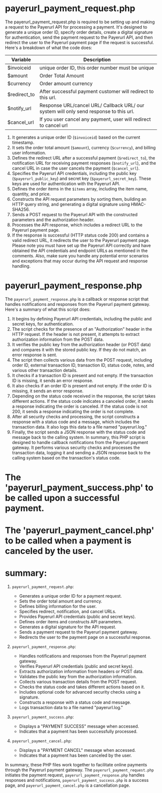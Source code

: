 # payerurl_payment_request.php
The payerurl_payment_request.php is required to be setting up and making a request to the Payerurl API for processing a payment. It's designed to generate a unique order ID, specify order details, create a digital signature for authentication, send the payment request to the Payerurl API, and then redirect the user to the Payerurl payment page if the request is successful.
Here's a breakdown of what the code does:

| Variable | Description |
| --- | --- |
| $invoiceid | unique order ID, this order number must be unique |
| $amount | Order Total Amount |
| $currency | Order amount currency |
| $redirect_to | After successful payment customer will redirect to this url. |
| $notify_url | Response URL/cancel URL/ Callback URL/ our system will only send response to this url. |
| $cancel_url | If you user cancel any payment, user will redirect to cancel url |

1. It generates a unique order ID (`$invoiceid`) based on the current timestamp.
2. It sets the order total amount (`$amount`), currency (`$currency`), and billing user information.
3. Defines the redirect URL after a successful payment (`$redirect_to`), the notification URL for receiving payment responses (`$notify_url`), and the cancel URL in case the user cancels the payment (`$cancel_url`).
4. Specifies the Payerurl API credentials, including the public key (`$payerurl_public_key`) and secret key (`$payerurl_secret_key`). These keys are used for authentication with the Payerurl API.
5. Defines the order items in the `$items` array, including the item name, quantity, and price.
6. Constructs the API request parameters by sorting them, building an HTTP query string, and generating a digital signature using HMAC-SHA256.
7. Sends a POST request to the Payerurl API with the constructed parameters and the authorization header.
8. Processes the API response, which includes a redirect URL to the Payerurl payment page.
9. If the response is successful (HTTP status code 200) and contains a valid redirect URL, it redirects the user to the Payerurl payment page.
Please note you must have set up the Payerurl API correctly and have obtained the API credentials and endpoint URLs as mentioned in the comments. Also, make sure you handle any potential error scenarios and exceptions that may occur during the API request and response handling.

# payerurl_payment_response.php
The `payerurl_payment_response.php` is a callback or response script that handles notifications and responses from the Payerurl payment gateway. Here's a summary of what this script does:
1. It begins by defining Payerurl API credentials, including the public and secret keys, for authentication.
2. The script checks for the presence of an "Authorization" header in the HTTP request. If the header is not present, it attempts to extract authorization information from the POST data.
3. It verifies the public key from the authorization header (or POST data) and compares it with the stored public key. If they do not match, an error response is sent.
4. The script then collects various data from the POST request, including order ID, external transaction ID, transaction ID, status code, notes, and various other transaction details.
5. It checks if a transaction ID is present and not empty. If the transaction ID is missing, it sends an error response.
6. It also checks if an order ID is present and not empty. If the order ID is missing, it sends an error response.
7. Depending on the status code received in the response, the script takes different actions. If the status code indicates a canceled order, it sends a response indicating the order is canceled. If the status code is not 200, it sends a response indicating the order is not complete.
8. After all security checks and processing, the script constructs a response with a status code and a message, which includes the transaction data. It also logs this data to a file named "payerurl.log."
9. Finally, the script sends a JSON response with the status code and message back to the calling system.
In summary, this PHP script is designed to handle callback notifications from the Payerurl payment gateway. It performs various security checks and processes the transaction data, logging it and sending a JSON response back to the calling system based on the transaction's status code.

# The 'payerurl_payment_success.php' to be called upon a successful payment.
# The 'payerurl_payment_cancel.php' to be called when a payment is canceled by the user.

# summary:
1. `payerurl_payment_request.php`:
   - Generates a unique order ID for a payment request.
   - Sets the order total amount and currency.
   - Defines billing information for the user.
   - Specifies redirect, notification, and cancel URLs.
   - Provides Payerurl API credentials (public and secret keys).
   - Defines order items and constructs API parameters.
   - Generates a digital signature for the API request.
   - Sends a payment request to the Payerurl payment gateway.
   - Redirects the user to the payment page on a successful response.

2. `payerurl_payment_response.php`:
   - Handles notifications and responses from the Payerurl payment gateway.
   - Verifies Payerurl API credentials (public and secret keys).
   - Extracts authorization information from headers or POST data.
   - Validates the public key from the authorization information.
   - Collects various transaction details from the POST request.
   - Checks the status code and takes different actions based on it.
   - Includes optional code for advanced security checks using a signature.
   - Constructs a response with a status code and message.
   - Logs transaction data to a file named "payerurl.log."

3. `payerurl_payment_success.php`:
   - Displays a "PAYMENT SUCCESS" message when accessed.
   - Indicates that a payment has been successfully processed.

4. `payerurl_payment_cancel.php`:
   - Displays a "PAYMENT CANCEL" message when accessed.
   - Indicates that a payment has been canceled by the user.

In summary, these PHP files work together to facilitate online payments through the Payerurl payment gateway. 
The `payerurl_payment_request.php` initiates the payment request,
`payerurl_payment_response.php` handles responses and notifications, 
`payerurl_payment_success.php` is a success page, and `payerurl_payment_cancel.php` is a cancellation page.
 
